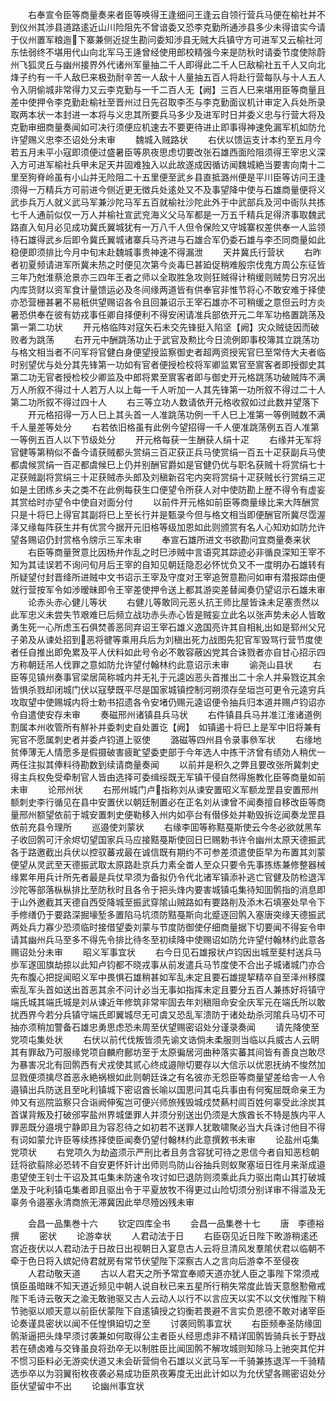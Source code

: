 <!-- { "loadSidebar": true } -->
　　右奉宣令臣等商量奏来者臣等唤得王逢细问王逢云自领行营兵马便在榆社并不到仪州其渉县道路逺近山川险阻先不曾谙委又恐李克勤所通渉县多少未得谙实今请于仪州置军粮迤下寨兼侧近捉生勘问委知渉县无贼大兵镇守方可进军又云榆社河东怯弱终不堪用代山向北军马王逄曾经使用郎校精强今来是防秋时请委节度使除蔚州飞狐灵丘与幽州接界外代诸州军量抽二千人即得此二千人巳敌榆社五千人又向北烽子约有一千人敌巳来极劲耐辛苦一人敌十人量抽五百人将赴行营每队与十人五人令入阴偷城非常得力又云李克勤与一千二百人无【阙】三百人巳来堪用臣等商量且差中使押令李克勤赴榆社至晋州过日先召取李丕与李克勤面议机计审定入兵处所录取两本状一本封进一本将与义忠其所要兵马多少及进军时日并委义忠与行营大将及克勤审细商量奏闻如可决行须便应机速去不要更待进止即事得神速免漏军机如防允许望赐义忠李丕诏处分未审
　　魏城入贼路状
　　右伏以馈运支计本约至五月今若五月未平小寇即须便过盛暑臣等夙夜思虑切要改张石雄西面险阻须得王宰忠义深入方可进军榆社兵甲未足天井固难独入以此故遂成因循访闻魏城絶当要害向南十二里至狗脊岭虽有小山并无险阻二十五里便至武乡县直抵潞州便是平川臣等访问王逢须得一万精兵方可前进今侧近更无徴兵处逺处又不及事望降中使与石雄商量便将义武歩兵万人就义武马军兼沙陀马军五百就榆社沙陀此外于中武部兵及河中衙队共拣七千人通前似仅一万人并榆社宣武兖海义父马军都是一万五千精兵足得济事取魏武路直入旬月必见成功冀氏翼城犹有一万八千人但令保险又守城寨权差供奉一人监领待石雄得武乡后即令冀氏翼城诸寨兵马齐进与石雄合军仍委石雄与李丕同商量如此稳便即须排比今月中旬末赴魏城事贵神速不得漏泄
　　天井冀氏行营状
　　右昨者初夏频请进军所冀未热之时便见次第今炎毒巳甚廹促稍难殷宗伐鬼方周公东征皆三年乃尅淮蔡沧景亦三四年王者之师以全取胜急攻则狂贼得计稍缓则贼势日穷况出内库货财以资军食计量馈运必及冬间缘两道皆有供奉官非惟节将心不敢安难于择使亦恐营栅甚暑不易秖供望赐诏各令且回兼诏示王宰石雄亦不可稍缓之意但云时方炎暑恐供奉在彼有妨戎事任卿自择便利不得安闲请准兵部依开元二年军功格置跳荡及第一第二功状
　　开元格临阵对寇矢石未交先锋挺入陷坚【阙】灾众贼徒因而破败者为跳荡
　　右开元中酬跳荡功止于武官及勲比今日流例即事校簿其立跳荡功与格文相当者不问军将官健白身便望授监察御史者超两资授宪官巳至常侍大夫者临时别望优与处分其先锋第一功如有官者便授检校将军卿监累官至賔客者即授御史其第二功无官者授检校少卿监及中郎将累至賔客者即与御史开元格跳荡功破贼阵不满万人所叙不得过十人若万人以上每一千人听加一人其先锋第一功所叙不得过二十人第二功所叙不得过四十人
　　右三等立功人数请依开元格收叙如过此数并望落下
　　开元格招得一万人巳上其头首一人准跳荡功例一千人巳上准第一等例贼数不满千人量差等处分
　　右若依旧格虽有此例今望招得一千人便准跳荡例五百人准第一等例五百人以下节级处分
　　开元格每获一生酬获人绢十疋
　　右缘并无军将官健等第稍似不备今请获贼都头赏绢三百疋获正兵马使赏绢一百五十疋获副兵马使都虞候赏绢一百疋都虞候巳上仍并别酬官爵如是官健仍优与职名获贼十将赏绢七十疋获贼副将赏绢三十疋获贼赤头郎及刘稹新召宅内突将赏绢十疋获贼长行赏绢三疋如是土团练乡夫之类不在此例每获生口便望令所获人对中使防勘上歴不得令有虚妄其赏给时亦望令中使自对面分付
　　以前件开元格如前臣等商量缘比来大阵酬赏只是十将巳上得官其副将巳上至长行并是甄录今但与格文相当即便酬官所冀尽霑渥泽又缘每阵获生并有优赏今据开元旧格等级加恩如此则颁赏有名人心知劝如防允许望各赐诏仍封赏格令牓示三军未审
　　奉宣石雄所进文书欲勘问宜商量奏来状
　　右臣等商量贺意比因杨弁作乱之时巳渉贼中言语究其踪迹必非循良深知王宰不知为其诖误若不询问旬月后王宰的自知见朝廷隐忍必怀忧负又不一度明办石雄转有所疑望付封晋绛所进贼中文书诏示王宰及守度对王宰追贺意勘问如审有潜报踪由便就行营按军令如渉暧昧即令王宰差使押令送上都其游奕差替闻奏仍望诏示石雄未审
　　论赤头赤心健儿等状
　　右健儿等敢同元恶乆抗王师比屋皆诛未足塞责然以此军忠义未尝失节艰难巳后频立战功赤头赤心皆是贼妄立此名以张声势未必人皆敢勇生死一心所虑玉石俱焚善恶同弃诏王宰石雄义逸国亮许其自相糺出如是郓州父兄子弟及从谏处招到恶将徤等乘用兵后为刘稹出死力战图先犯官军毁骂行营节度使者任自推出即免累及平人伏料如此号令必不敢容蔽凶党其合诛戮者亦自甘心招示四方称朝廷吊人伐罪之意如防允许望付翰林约此意诏示未审
　　谕尧山县状
　　右臣等见镇州奏事官梁居简称城内并无礼于元逵凶恶头首推出二十余人并枭戮讫其余皆惧杀戮却闭城门伏以寇孽既平尽是国家城镇控制河朔须存垒垣岂可更令元逵穷兵攻取望中使赐城内将士勅书招遗各令安堵仍赐元逵诏便令抽兵归本道并赐卢钧诏亦令自遣使安存未审
　　奏磁邢州诸镇县兵马状
　　右件镇县兵马并准江淮诸道例割属本州收管所有觧补并委刺史自处置讫【阙】　如镇遏十将巳上是军中旧将兼有宪官不愿属刺史者并委卢钧道上驱使
　　潞磁等四州县令录事叅军状
　　右缘地贫俸薄无人情愿多是假摄破害疲甿望委吏部于今年选人中拣干济曾有绩効人稍优一两任注拟其俸料待勘数到续请商量奏闻
　　以前并是积久之弊且要改张所冀刺史得主兵权免受牵制官人皆由选择可委缉绥既无军镇干侵自然得施教化臣等商量如前未审
　　论邢州状
　　右邢州城门卢指称刘从谏安置昭义军额龙罡县安置邢州额刺史李行循见在县中安置伏以朝廷制置必在正名刘从谏曾不闻奏擅自移改臣等商量邢州额望依前于城安置刺史便勒移入州内如亭台有僣侈处并勒毁拆讫闻奏龙罡县依前充县令理所
　　巡邉使刘蒙状
　　右缘李囬等称黠戞斯使云今冬必欲就黑车子收回鹘可汗余烬切望国家兵马应接黠戞斯使回日巳赐勅书许令幽州太原天德振武各于路邀截出兵伏以控驭蕃戎最在诚信既有期约不可参差须遣使臣早为布置其刘蒙便望从灵武至天德振武取太原路赴京兵力素全畨人至众只要令先事拣练兼修整器械缘累年用兵计所先者最是兵仗早须为备拟仍令代北诸军镇添补逃亡官健及防检退浑沙陀等部落枞枞排比至防秋时且各令于把头烽内要害城镇屯集待知囬鹘指的消息即于山外邀截其天德自西受降城至振武穿隂山贼路如有要路削及添木石填塞处早令下手修缮仍于要路深掘壕堑多置陷马坑须防黠戞斯向北蹙逐回鹘入塞唐突缘天德振武两处兵力寡少恐须临时接借望委刘蒙与节度防御使仔细商量据下切要闻不得妄令申请其幽州兵马至多不得先令排比待冬至初续降中使赐诏如防允许望付翰林约此意各赐诏处分未审
　　昭义军事宜状
　　右今日见石雄报状卢钧因出城至斐村送兵马歩军遂囬旗劫掠以此知卢钧都不晓戎事从前发遣兵马节度使不合出子城诸城门亦合先布腹心把捉闻昭义军中畏惧石雄稍甚如军乱未定且要石雄提挈精卒自至泽州移牒索乱军头首如送出首恶其余不问计必当无事如指挥未定且要分五百人兼拣好将镇守端氏城其端氏城是刘从谏近年修筑非常牢固去年刘稹阻命安全庆军元在端氏所以敢扰西界今若分兵镇守端氏即翼城尽无可虞又恐乱军溃防于诸处劫杀河隂兵马切不可抽亦须稍加警备石雄忠勇思虑恐未周至伏望赐密诏处分谨录奏闻
　　请先降使至党项屯集处状
　　右伏以前代伐叛皆须先谕文诰倘未柔服则当临以兵威古人云眀其有罪敌乃可服缘党项自麟府鄜坊至于太原徧居河曲种落实蕃其间皆有善良岂敢尽为暴害况北有回鹘西有犬戎使其贰心终成邉隙切要存以大信示以优恩抚纳不悛然加显戮便须擒尽首恶永絶祸根如此则朝廷诛之有名彼亦无怨臣等商量望差给舎一人令邉镇出兵防送且至叱利镇城下密诏酋长喻以国恩问其屯兵事由有何寃屈既命亲王为帅又有巡院监察只合诣阙伸寃岂可便兴师旅残毁城戍焚爇村闾百姓何辜受此涂炭其首谋背叛及打破邠寜盐州界城堡罪人并须分别送出仍须是大族酋长不特是族内平人罪恶既分邉境宁静即且为容忍待之如初若不送罪人犹敢啸聚必当大兵诛讨他目不得有词如蒙允许臣等续拣择使臣闻奏仍望付翰林约此意撰敕书未审
　　论盐州屯集党项状
　　右党项久为劫盗须示严刑比者且务含容犹可待之恩信今者自知恶稔朝廷将欲翦除必恐转不自安更怀奸计出师则鸟防山谷抽兵则蚁聚塞垣日徃月来渐成邉患望使王钊士干诏及其屯集未防速令攻讨如巳退防则须乘此兵力驱出南山其打破城堡及于叱利镇屯集者即且驱出令于平夏放牧不得更过山险切须分别详审不得滥及无辜务令邉塞永清商旅无滞冀因此举尽殪凶残未审









　　会昌一品集巻十六
　　钦定四库全书
　　会昌一品集巻十七
　　唐　李德裕　撰
　　密状
　　论游幸状
　　人君动法于日
　　右臣窃见近日陛下畋游稍逺还宫近夜伏以人君动法于日故日出视朝日入宴息古人云将旦清风发羣隂伏君以临朝不牵于色日将入嫔妃侍君就房有常节伏望陛下深察古人之言向后游幸不至侵夜
　　人君动敬天道
　　古以人君天之所予常宜奉顺天道亦犹人臣之事陛下常须戒慎臣虽暗昧不知天道近频见中朝人说自秋已来五星所行稍失常度此皆天意慇懃儆戒陛下毛诗云敬天之渝无敢驰驱又古人云动人以行不以言应天以实不以文伏惟陛下稍节驰驱以顺天意以前臣伏蒙陛下自逺镇授之钧衡若畏避不言实负恩德不敢对诸宰臣论奏谨具密状以闻不任惶惧廹切之至
　　讨袭囘鹘事宜状
　　右臣频奉圣防缘囬鹘渐逼把头烽早须讨袭兼如何取得公主者臣乆经思虑非不精详囬鹘皆骑兵长于野战若在碛卤难与交锋虽良将劲卒无以制胜臣比闻囬鹘不解攻城则知除马上驰突其佗并不惯习臣料必无游奕伏道又未会斫营倘令石雄以义武马军一千骑兼拣退浑一千骑精选歩卒以为羽翼衔枚夜袭必易成功臣夙夜筹度无出此计如以为允伏望各赐密诏处分臣伏望留中不出
　　论幽州事宜状
